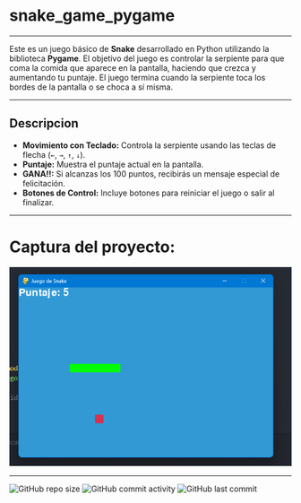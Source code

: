 # snake_game_pygame

----

Este es un juego básico de **Snake** desarrollado en Python utilizando la biblioteca **Pygame**. El objetivo del juego es controlar la serpiente para que coma la comida que aparece en la pantalla, haciendo que crezca y aumentando tu puntaje. El juego termina cuando la serpiente toca los bordes de la pantalla o se choca a sí misma.

-----

## Descripcion

- **Movimiento con Teclado:** Controla la serpiente usando las teclas de flecha (`←`, `→`, `↑`, `↓`).
- **Puntaje:** Muestra el puntaje actual en la pantalla.
- **GANA!!:** Si alcanzas los 100 puntos, recibirás un mensaje especial de felicitación.
- **Botones de Control:** Incluye botones para reiniciar el juego o salir al finalizar.

----
# Captura del proyecto:

![Texto alternativo](https://github.com/eliasescalante/snake_game_pygame/blob/main/capture.png)

----

![GitHub repo size](https://img.shields.io/github/repo-size/eliasescalante/snake_game_pygame
)
![GitHub commit activity](https://img.shields.io/github/commit-activity/m/eliasescalante/snake_game_pygame
)
![GitHub last commit](https://img.shields.io/github/last-commit/eliasescalante/snake_game_pygame
)
